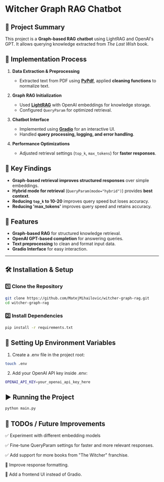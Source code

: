 # Witcher Graph RAG Chatbot

## 📌 Project Summary
This project is a **Graph-based RAG chatbot** using LightRAG and OpenAI's GPT. It allows querying knowledge extracted from *The Last Wish* book.

## 🚀 Implementation Process
1. **Data Extraction & Preprocessing**  
   - Extracted text from PDF using **[PyPdf](https://pypi.org/project/pypdf/)**, applied **cleaning functions** to normalize text.
   
2. **Graph RAG Initialization**  
   - Used **[LightRAG](https://github.com/HKUDS/LightRAG)** with OpenAI embeddings for knowledge storage.
   - Configured `QueryParam` for optimized retrieval.

3. **Chatbot Interface**  
   - Implemented using **[Gradio](https://www.gradio.app/docs)** for an interactive UI.
   - Handled **query processing, logging, and error handling**.

4. **Performance Optimizations**  
   - Adjusted retrieval settings (`top_k`, `max_tokens`) for **faster responses**.

## 🧐 Key Findings
- **Graph-based retrieval improves structured responses** over simple embeddings.
- **Hybrid mode for retrieval** (`QueryParam(mode="hybrid")`) provides **best context**.
- **Reducing `top_k` to 10-20** improves query speed but loses accuracy.
- **Reducing 'max_tokens'** improves query speed and retains accuracy.

## 🚀 Features

- **Graph-based RAG** for structured knowledge retrieval.
- **OpenAI GPT-based completion** for answering queries.
- **Text preprocessing** to clean and format input data.
- **Gradio Interface** for easy interaction.

---

## 🛠️ **Installation & Setup**

### 1️⃣ **Clone the Repository**
```bash
git clone https://github.com/MatejMihailovic/witcher-graph-rag.git
cd witcher-graph-rag
```

### 2️⃣ **Install Dependencies**
```bash
pip install -r requirements.txt
```
## 🔑 Setting Up Environment Variables
1. Create a .env file in the project root:
```bash
touch .env
```
2. Add your OpenAI API key inside .env:
```bash
OPENAI_API_KEY=your_openai_api_key_here
```
## ▶️ Running the Project
```bash
python main.py
```

## 🎯 TODOs / Future Improvements
✅ Experiment with different embedding models

✅ Fine-tune QueryParam settings for faster and more relevant responses.

✅ Add support for more books from "The Witcher" franchise.

🔲 Improve response formatting.

🔲 Add a frontend UI instead of Gradio.
